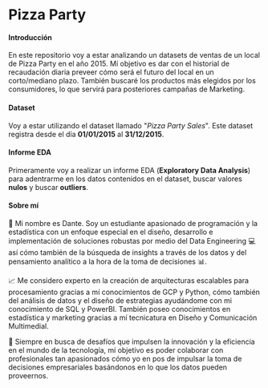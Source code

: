 # Pizza Party

#### Introducción

En este repositorio voy a estar analizando un datasets de ventas de un local de Pizza Party en el año 2015. Mí objetivo es dar con el historial de recaudación diaria preveer cómo será el futuro del local en un corto/mediano plazo. También buscaré los productos más elegidos por los consumidores, lo que servirá para posteriores campañas de Marketing.

#### Dataset

Voy a estar utilizando el dataset llamado "*Pizza Party Sales*". Este dataset registra desde el día **01/01/2015** al **31/12/2015**.

#### Informe EDA

Primeramente voy a realizar un informe EDA (**Exploratory Data Analysis**) para adentrarme en los datos contenidos en el dataset, buscar valores **nulos** y buscar **outliers**.

#### Sobre mí

📌 Mi nombre es Dante. Soy un estudiante apasionado de programación y la estadística con un enfoque especial en el diseño, desarrollo e implementación de soluciones robustas por medio del Data Engineering 💻 así cómo también de la búsqueda de insights a través de los datos y del pensamiento analítico a la hora de la toma de decisiones 📊.

📈 Me considero experto en la creación de arquitecturas escalables para procesamiento gracias a mí conocimientos de GCP y Python, cómo también del análisis de datos y el diseño de estrategias ayudándome con mi conocimiento de SQL y PowerBI. También poseo conocimientos en estadística y marketing gracias a mí tecnicatura en Diseño y Comunicación Multimedial.

💪 Siempre en busca de desafíos que impulsen la innovación y la eficiencia en el mundo de la tecnología, mí objetivo es poder colaborar con profesionales tan apasionados cómo yo en pos de impulsar la toma de decisiones empresariales basándonos en lo que los datos pueden proveernos.